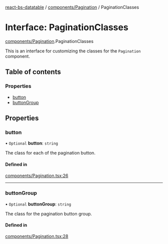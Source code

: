 [react-bs-datatable](../README.md) / [components/Pagination](../modules/components_Pagination.md) / PaginationClasses

# Interface: PaginationClasses

[components/Pagination](../modules/components_Pagination.md).PaginationClasses

This is an interface for customizing the classes for
the `Pagination` component.

## Table of contents

### Properties

- [button](components_Pagination.PaginationClasses.md#button)
- [buttonGroup](components_Pagination.PaginationClasses.md#buttongroup)

## Properties

### button

• `Optional` **button**: `string`

The class for each of the pagination button.

#### Defined in

[components/Pagination.tsx:26](https://github.com/imballinst/react-bs-datatable/blob/e49652b/src/components/Pagination.tsx#L26)

___

### buttonGroup

• `Optional` **buttonGroup**: `string`

The class for the pagination button group.

#### Defined in

[components/Pagination.tsx:28](https://github.com/imballinst/react-bs-datatable/blob/e49652b/src/components/Pagination.tsx#L28)
